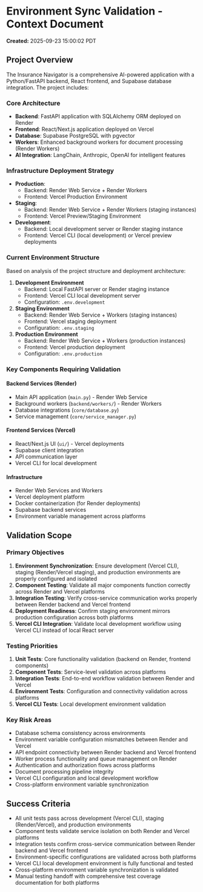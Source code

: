 # Environment Sync Validation - Context Document

**Created:** 2025-09-23 15:00:02 PDT

## Project Overview

The Insurance Navigator is a comprehensive AI-powered application with a Python/FastAPI backend, React frontend, and Supabase database integration. The project includes:

### Core Architecture
- **Backend**: FastAPI application with SQLAlchemy ORM deployed on Render
- **Frontend**: React/Next.js application deployed on Vercel
- **Database**: Supabase PostgreSQL with pgvector
- **Workers**: Enhanced background workers for document processing (Render Workers)
- **AI Integration**: LangChain, Anthropic, OpenAI for intelligent features

### Infrastructure Deployment Strategy
- **Production**: 
  - Backend: Render Web Service + Render Workers
  - Frontend: Vercel Production Environment
- **Staging**: 
  - Backend: Render Web Service + Render Workers (staging instances)
  - Frontend: Vercel Preview/Staging Environment
- **Development**: 
  - Backend: Local development server or Render staging instance
  - Frontend: Vercel CLI (local development) or Vercel preview deployments

### Current Environment Structure
Based on analysis of the project structure and deployment architecture:

1. **Development Environment** 
   - Backend: Local FastAPI server or Render staging instance
   - Frontend: Vercel CLI local development server
   - Configuration: `.env.development`
2. **Staging Environment** 
   - Backend: Render Web Service + Workers (staging instances)
   - Frontend: Vercel staging deployment
   - Configuration: `.env.staging`
3. **Production Environment** 
   - Backend: Render Web Service + Workers (production instances)
   - Frontend: Vercel production deployment
   - Configuration: `.env.production`

### Key Components Requiring Validation

#### Backend Services (Render)
- Main API application (`main.py`) - Render Web Service
- Background workers (`backend/workers/`) - Render Workers
- Database integrations (`core/database.py`)
- Service management (`core/service_manager.py`)

#### Frontend Services (Vercel)
- React/Next.js UI (`ui/`) - Vercel deployments
- Supabase client integration
- API communication layer
- Vercel CLI for local development

#### Infrastructure
- Render Web Services and Workers
- Vercel deployment platform
- Docker containerization (for Render deployments)
- Supabase backend services
- Environment variable management across platforms

## Validation Scope

### Primary Objectives
1. **Environment Synchronization**: Ensure development (Vercel CLI), staging (Render/Vercel staging), and production environments are properly configured and isolated
2. **Component Testing**: Validate all major components function correctly across Render and Vercel platforms
3. **Integration Testing**: Verify cross-service communication works properly between Render backend and Vercel frontend
4. **Deployment Readiness**: Confirm staging environment mirrors production configuration across both platforms
5. **Vercel CLI Integration**: Validate local development workflow using Vercel CLI instead of local React server

### Testing Priorities
1. **Unit Tests**: Core functionality validation (backend on Render, frontend components)
2. **Component Tests**: Service-level validation across platforms
3. **Integration Tests**: End-to-end workflow validation between Render and Vercel
4. **Environment Tests**: Configuration and connectivity validation across platforms
5. **Vercel CLI Tests**: Local development environment validation

### Key Risk Areas
- Database schema consistency across environments
- Environment variable configuration mismatches between Render and Vercel
- API endpoint connectivity between Render backend and Vercel frontend
- Worker process functionality and queue management on Render
- Authentication and authorization flows across platforms
- Document processing pipeline integrity
- Vercel CLI configuration and local development workflow
- Cross-platform environment variable synchronization

## Success Criteria
- All unit tests pass across development (Vercel CLI), staging (Render/Vercel), and production environments
- Component tests validate service isolation on both Render and Vercel platforms
- Integration tests confirm cross-service communication between Render backend and Vercel frontend
- Environment-specific configurations are validated across both platforms
- Vercel CLI local development environment is fully functional and tested
- Cross-platform environment variable synchronization is validated
- Manual testing handoff with comprehensive test coverage documentation for both platforms